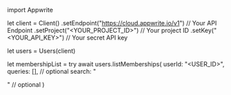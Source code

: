 import Appwrite

let client = Client()
    .setEndpoint("https://cloud.appwrite.io/v1") // Your API Endpoint
    .setProject("<YOUR_PROJECT_ID>") // Your project ID
    .setKey("<YOUR_API_KEY>") // Your secret API key

let users = Users(client)

let membershipList = try await users.listMemberships(
    userId: "<USER_ID>",
    queries: [], // optional
    search: "<SEARCH>" // optional
)

